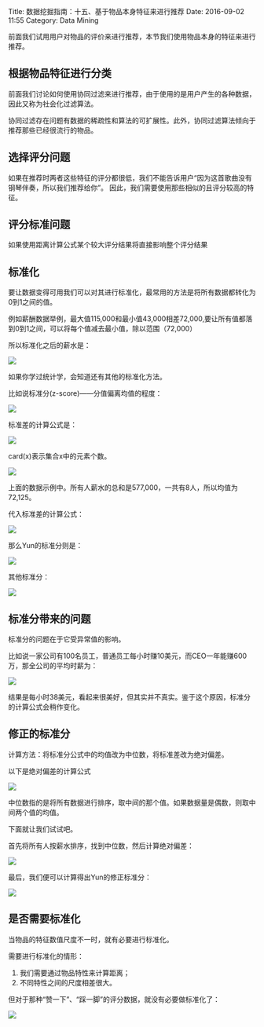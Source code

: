 Title: 数据挖掘指南：十五、基于物品本身特征来进行推荐
Date: 2016-09-02 11:55
Category: Data Mining

前面我们试用用户对物品的评价来进行推荐，本节我们使用物品本身的特征来进行推荐。

## 根据物品特征进行分类

前面我们讨论如何使用协同过滤来进行推荐，由于使用的是用户产生的各种数据，因此又称为社会化过滤算法。

协同过滤存在问题有数据的稀疏性和算法的可扩展性。此外，协同过滤算法倾向于推荐那些已经很流行的物品。

## 选择评分问题

如果在推荐时两者这些特征的评分都很低，我们不能告诉用户“因为这首歌曲没有钢琴伴奏，所以我们推荐给你”。 因此，我们需要使用那些相似的且评分较高的特征。

## 评分标准问题

如果使用距离计算公式某个较大评分结果将直接影响整个评分结果

## 标准化

要让数据变得可用我们可以对其进行标准化，最常用的方法是将所有数据都转化为0到1之间的值。

例如薪酬数据举例，最大值115,000和最小值43,000相差72,000,要让所有值都落到0到1之间，可以将每个值减去最小值，除以范围（72,000）

所以标准化之后的薪水是：

![](http://i2.buimg.com/1949/793abeff7e4bb096.png)

如果你学过统计学，会知道还有其他的标准化方法。

比如说标准分(z-score)——分值偏离均值的程度：

![](http://i2.buimg.com/1949/a7872cc1aadb3146.png)

标准差的计算公式是：

![](http://i1.piimg.com/1949/6d2b7521aa6c4ef2.png)

card(x)表示集合x中的元素个数。

![](http://i4.buimg.com/1949/a7c94479f681a8ee.png)

上面的数据示例中。所有人薪水的总和是577,000，一共有8人，所以均值为72,125。

代入标准差的计算公式：

![](http://i4.buimg.com/1949/9a7b69e927d72697.png)

那么Yun的标准分则是：

![](http://i4.buimg.com/1949/fec62516b4c9da28.png)

其他标准分：

![](http://i4.buimg.com/1949/e5d8e9efba47fbc3.png)

## 标准分带来的问题

标准分的问题在于它受异常值的影响。

比如说一家公司有100名员工，普通员工每小时赚10美元，而CEO一年能赚600万，那全公司的平均时薪为：

![](http://i4.buimg.com/1949/a47ed8d7783b1e98.png)

结果是每小时38美元，看起来很美好，但其实并不真实。鉴于这个原因，标准分的计算公式会稍作变化。

## 修正的标准分

计算方法：将标准分公式中的均值改为中位数，将标准差改为绝对偏差。

以下是绝对偏差的计算公式

![](http://i1.piimg.com/1949/8ff4d23358d4e40b.png)

中位数指的是将所有数据进行排序，取中间的那个值。如果数据量是偶数，则取中间两个值的均值。

下面就让我们试试吧。

首先将所有人按薪水排序，找到中位数，然后计算绝对偏差：

![](http://i1.piimg.com/1949/c1d27bd3ae955ede.png)

最后，我们便可以计算得出Yun的修正标准分：

![](http://i2.buimg.com/1949/928791a0804a6f93.png)

## 是否需要标准化

当物品的特征数值尺度不一时，就有必要进行标准化。

需要进行标准化的情形：

1. 我们需要通过物品特性来计算距离；
2. 不同特性之间的尺度相差很大。

但对于那种“赞一下”、“踩一脚”的评分数据，就没有必要做标准化了：

![](http://i2.buimg.com/1949/3378c6f58f556bcc.png)

